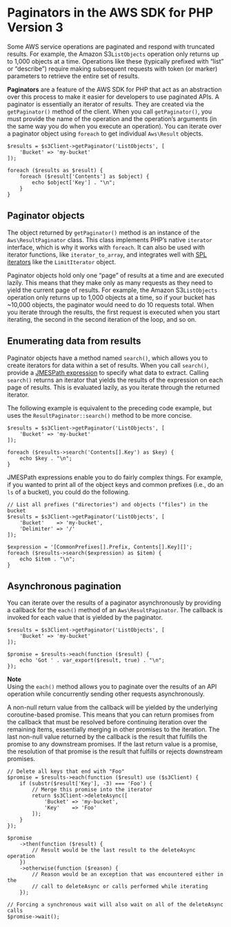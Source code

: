# Paginators in the AWS SDK for PHP Version 3<a name="guide_paginators"></a>

Some AWS service operations are paginated and respond with truncated results\. For example, the Amazon S3`ListObjects` operation only returns up to 1,000 objects at a time\. Operations like these \(typically prefixed with “list” or “describe”\) require making subsequent requests with token \(or marker\) parameters to retrieve the entire set of results\.

 **Paginators** are a feature of the AWS SDK for PHP that act as an abstraction over this process to make it easier for developers to use paginated APIs\. A paginator is essentially an iterator of results\. They are created via the `getPaginator()` method of the client\. When you call `getPaginator()`, you must provide the name of the operation and the operation’s arguments \(in the same way you do when you execute an operation\)\. You can iterate over a paginator object using `foreach` to get individual `Aws\Result` objects\.

```
$results = $s3Client->getPaginator('ListObjects', [
    'Bucket' => 'my-bucket'
]);

foreach ($results as $result) {
    foreach ($result['Contents'] as $object) {
        echo $object['Key'] . "\n";
    }
}
```

## Paginator objects<a name="paginator-objects"></a>

The object returned by `getPaginator()` method is an instance of the `Aws\ResultPaginator` class\. This class implements PHP’s native `iterator` interface, which is why it works with `foreach`\. It can also be used with iterator functions, like `iterator_to_array`, and integrates well with [SPL iterators](http://www.php.net/manual/en/spl.iterators.php) like the `LimitIterator` object\.

Paginator objects hold only one “page” of results at a time and are executed lazily\. This means that they make only as many requests as they need to yield the current page of results\. For example, the Amazon S3`ListObjects` operation only returns up to 1,000 objects at a time, so if your bucket has \~10,000 objects, the paginator would need to do 10 requests total\. When you iterate through the results, the first request is executed when you start iterating, the second in the second iteration of the loop, and so on\.

## Enumerating data from results<a name="enumerating-data-from-results"></a>

Paginator objects have a method named `search()`, which allows you to create iterators for data within a set of results\. When you call `search()`, provide a [JMESPath expression](guide_jmespath.md) to specify what data to extract\. Calling `search()` returns an iterator that yields the results of the expression on each page of results\. This is evaluated lazily, as you iterate through the returned iterator\.

The following example is equivalent to the preceding code example, but uses the `ResultPaginator::search()` method to be more concise\.

```
$results = $s3Client->getPaginator('ListObjects', [
    'Bucket' => 'my-bucket'
]);

foreach ($results->search('Contents[].Key') as $key) {
    echo $key . "\n";
}
```

JMESPath expressions enable you to do fairly complex things\. For example, if you wanted to print all of the object keys and common prefixes \(i\.e\., do an `ls` of a bucket\), you could do the following\.

```
// List all prefixes ("directories") and objects ("files") in the bucket
$results = $s3Client->getPaginator('ListObjects', [
    'Bucket'    => 'my-bucket',
    'Delimiter' => '/'
]);

$expression = '[CommonPrefixes[].Prefix, Contents[].Key][]';
foreach ($results->search($expression) as $item) {
    echo $item . "\n";
}
```

## Asynchronous pagination<a name="async-paginators"></a>

You can iterate over the results of a paginator asynchronously by providing a callback for the `each()` method of an `Aws\ResultPaginator`\. The callback is invoked for each value that is yielded by the paginator\.

```
$results = $s3Client->getPaginator('ListObjects', [
    'Bucket' => 'my-bucket'
]);

$promise = $results->each(function ($result) {
    echo 'Got ' . var_export($result, true) . "\n";
});
```

**Note**  
Using the `each()` method allows you to paginate over the results of an API operation while concurrently sending other requests asynchronously\.

A non\-null return value from the callback will be yielded by the underlying coroutine\-based promise\. This means that you can return promises from the callback that must be resolved before continuing iteration over the remaining items, essentially merging in other promises to the iteration\. The last non\-null value returned by the callback is the result that fulfills the promise to any downstream promises\. If the last return value is a promise, the resolution of that promise is the result that fulfills or rejects downstream promises\.

```
// Delete all keys that end with "Foo"
$promise = $results->each(function ($result) use ($s3Client) {
    if (substr($result['Key'], -3) === 'Foo') {
        // Merge this promise into the iterator
        return $s3Client->deleteAsync([
            'Bucket' => 'my-bucket',
            'Key'    => 'Foo'
        ]);
    }
});

$promise
    ->then(function ($result) {
        // Result would be the last result to the deleteAsync operation
    })
    ->otherwise(function ($reason) {
        // Reason would be an exception that was encountered either in the
        // call to deleteAsync or calls performed while iterating
    });

// Forcing a synchronous wait will also wait on all of the deleteAsync calls
$promise->wait();
```